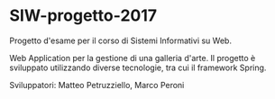 # SIW-progetto-2017
Progetto d'esame per il corso di Sistemi Informativi su Web.

Web Application per la gestione di una galleria d'arte.
Il progetto è sviluppato utilizzando diverse tecnologie, tra cui il framework Spring.

Sviluppatori: Matteo Petruzziello, Marco Peroni
